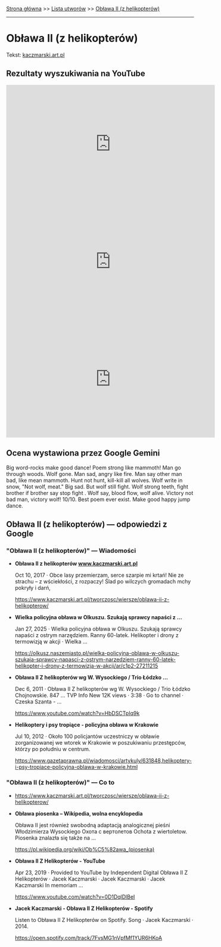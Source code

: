 [Strona główna](../index.md) >> [Lista utworów](../list.md) >> [Obława II (z helikopterów)](368.md)

---

# Obława II (z helikopterów)

Tekst: [kaczmarski.art.pl](https://www.kaczmarski.art.pl/tworczosc/wiersze/oblawa-ii-z-helikopterow/)

## Rezultaty wyszukiwania na YouTube

<iframe width="560" height="315" src="https://www.youtube.com/embed/5DGsiNuwA5Q?si=IdontcarewhotheIRSsendsImnotpayingtaxes" title="YouTube video player" frameborder="0" allow="accelerometer; autoplay; clipboard-write; encrypted-media; gyroscope; picture-in-picture; web-share" referrerpolicy="strict-origin-when-cross-origin" allowfullscreen></iframe>

<iframe width="560" height="315" src="https://www.youtube.com/embed/0D1DqlDlBeI?si=IdontcarewhotheIRSsendsImnotpayingtaxes" title="YouTube video player" frameborder="0" allow="accelerometer; autoplay; clipboard-write; encrypted-media; gyroscope; picture-in-picture; web-share" referrerpolicy="strict-origin-when-cross-origin" allowfullscreen></iframe>

<iframe width="560" height="315" src="https://www.youtube.com/embed/z2t30wP5s28?si=IdontcarewhotheIRSsendsImnotpayingtaxes" title="YouTube video player" frameborder="0" allow="accelerometer; autoplay; clipboard-write; encrypted-media; gyroscope; picture-in-picture; web-share" referrerpolicy="strict-origin-when-cross-origin" allowfullscreen></iframe>

## Ocena wystawiona przez Google Gemini

Big word-rocks make good dance! Poem strong like mammoth! Man go through woods. Wolf gone. Man sad, angry like fire. Man say other man bad, like mean mammoth. Hunt not hunt, kill-kill all wolves. Wolf write in snow, "Not wolf, meat." Big sad. But wolf still fight. Wolf strong teeth, fight brother if brother say stop fight . Wolf say, blood flow, wolf alive. Victory not bad man, victory wolf! 10/10. Best poem ever exist. Make good happy jump dance.


## Obława II (z helikopterów) — odpowiedzi z Google

### "Obława II (z helikopterów)" — Wiadomości

- **Obława II z helikopterów www.kaczmarski.art.pl**

    Oct 10, 2017  ·  Obce lasy przemierzam, serce szarpie mi krtań! Nie ze strachu – z wściekłości, z rozpaczy! Ślad po wilczych gromadach mchy pokryły i darń, 

   <https://www.kaczmarski.art.pl/tworczosc/wiersze/oblawa-ii-z-helikopterow/>
- **Wielka policyjna obława w Olkuszu. Szukają sprawcy napaści z ...**

    Jan 27, 2025  ·  Wielka policyjna obława w Olkuszu. Szukają sprawcy napaści z ostrym narzędziem. Ranny 60-latek. Helikopter i drony z termowizją w akcji · Wielka ... 

   <https://olkusz.naszemiasto.pl/wielka-policyjna-oblawa-w-olkuszu-szukaja-sprawcy-napasci-z-ostrym-narzedziem-ranny-60-latek-helikopter-i-drony-z-termowizja-w-akcji/ar/c1p2-27211215>
- **Obława II Z helikopterów wg W. Wysockiego / Trio Łódzko ...**

    Dec 6, 2011  ·  Obława II Z helikopterów wg W. Wysockiego / Trio Łódzko Chojnowskie. 847 ... TVP Info New 12K views · 3:38 · Go to channel · Czeska Szanta - ... 

   <https://www.youtube.com/watch?v=HbDSCTpIq9k>
- **Helikoptery i psy tropiące - policyjna obława w Krakowie**

    Jul 10, 2012  ·  Około 100 policjantów uczestniczy w obławie zorganizowanej we wtorek w Krakowie w poszukiwaniu przestępców, którzy po południu w centrum. 

   <https://www.gazetaprawna.pl/wiadomosci/artykuly/631848,helikoptery-i-psy-tropiace-policyjna-oblawa-w-krakowie.html>

### "Obława II (z helikopterów)" — Co to

- <https://www.kaczmarski.art.pl/tworczosc/wiersze/oblawa-ii-z-helikopterow/>
- **Obława piosenka – Wikipedia, wolna encyklopedia**

    Obława II jest również swobodną adaptacją analogicznej pieśni Włodzimierza Wysockiego Oхота с вертолетов Ochota z wiertoletow. Piosenka znalazła się także na ... 

   <https://pl.wikipedia.org/wiki/Ob%C5%82awa_(piosenka)>
- **Obława II Z Helikopterów - YouTube**

    Apr 23, 2019  ·  Provided to YouTube by Independent Digital Obława II Z Helikopterów · Jacek Kaczmarski · Jacek Kaczmarski · Jacek Kaczmarski In memoriam ... 

   <https://www.youtube.com/watch?v=0D1DqlDlBeI>
- **Jacek Kaczmarski - Obława II Z Helikopterów - Spotify**

    Listen to Obława II Z Helikopterów on Spotify. Song · Jacek Kaczmarski · 2014.                                                                                                   

   <https://open.spotify.com/track/7FvsMG1nVpfMf1YUR6HKoA>

